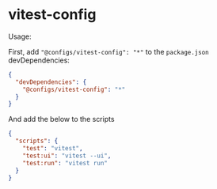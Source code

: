# vitest-config

Usage:

First, add `"@configs/vitest-config": "*"` to the `package.json` devDependencies:

```json
{
  "devDependencies": {
    "@configs/vitest-config": "*"
  }
}
```

And add the below to the scripts

```json
{
  "scripts": {
    "test": "vitest",
    "test:ui": "vitest --ui",
    "test:run": "vitest run"
  }
}
```
